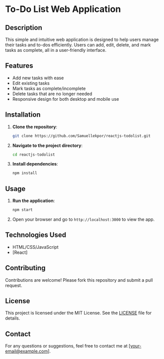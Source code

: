 # To-Do List Web Application

## Description

This simple and intuitive web application is designed to help users manage their tasks and to-dos efficiently. Users can add, edit, delete, and mark tasks as complete, all in a user-friendly interface.

## Features

- Add new tasks with ease
- Edit existing tasks
- Mark tasks as complete/incomplete
- Delete tasks that are no longer needed
- Responsive design for both desktop and mobile use

## Installation

1. **Clone the repository**:
   ```bash
   git clone https://github.com/Samuellekpor/reactjs-todolist.git
   ```
2. **Navigate to the project directory**:
   ```bash
   cd reactjs-todolist
   ```
3. **Install dependencies**:
   ```bash
   npm install
   ```

## Usage

1. **Run the application**:
   ```bash
   npm start
   ```
2. Open your browser and go to `http://localhost:3000` to view the app.

## Technologies Used

- HTML/CSS/JavaScript
- [React]

## Contributing

Contributions are welcome! Please fork this repository and submit a pull request.

## License

This project is licensed under the MIT License. See the [LICENSE](LICENSE) file for details.

## Contact

For any questions or suggestions, feel free to contact me at [your-email@example.com].
